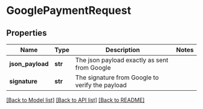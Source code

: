 # GooglePaymentRequest

## Properties
Name | Type | Description | Notes
------------ | ------------- | ------------- | -------------
**json_payload** | **str** | The json payload exactly as sent from Google | 
**signature** | **str** | The signature from Google to verify the payload | 

[[Back to Model list]](../README.md#documentation-for-models) [[Back to API list]](../README.md#documentation-for-api-endpoints) [[Back to README]](../README.md)


